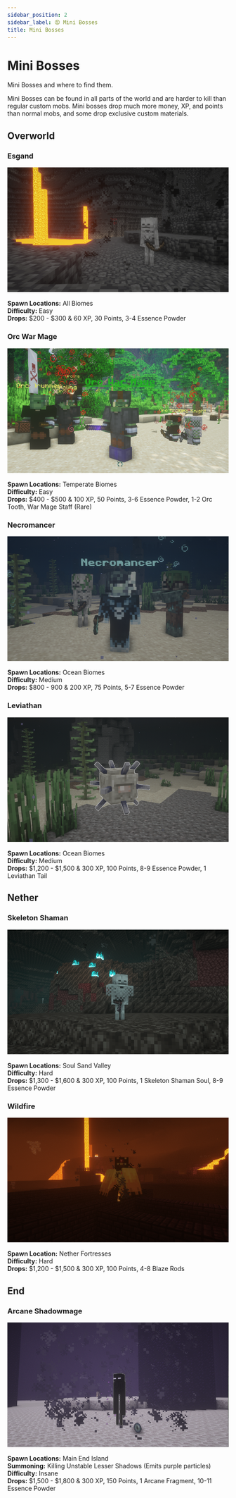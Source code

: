 ```yaml
---
sidebar_position: 2
sidebar_label: 😡 Mini Bosses
title: Mini Bosses
---
```


# Mini Bosses
Mini Bosses and where to find them.

Mini Bosses can be found in all parts of the world and are harder to kill than regular custom mobs. Mini bosses drop much more money, XP, and points than normal mobs, and some drop exclusive custom materials.

## Overworld
### Esgand

![Esgand](./img/esgand.png)

**Spawn Locations:** All Biomes <br />
**Difficulty:** Easy <br />
**Drops:** $200 - $300 & 60 XP, 30 Points, 3-4 Essence Powder <br />

### Orc War Mage

![Orc War Mage](./img/orcwarmage.png)

**Spawn Locations:** Temperate Biomes <br />
**Difficulty:** Easy <br />
**Drops:** $400 - $500 & 100 XP, 50 Points, 3-6 Essence Powder, 1-2 Orc Tooth, War Mage Staff (Rare) <br />

### Necromancer

![Necromancer](./img/necromancer.png)

**Spawn Locations:** Ocean Biomes <br />
**Difficulty:** Medium <br />
**Drops:** $800 - 900 & 200 XP, 75 Points, 5-7 Essence Powder <br />

### Leviathan

![Leviathan](./img/leviathan.png)

**Spawn Locations:** Ocean Biomes <br />
**Difficulty:** Medium <br />
**Drops:** $1,200 - $1,500 & 300 XP, 100 Points, 8-9 Essence Powder, 1 Leviathan Tail <br />

## Nether
### Skeleton Shaman

![Skeleton Shaman](./img/skeletonshaman.png)

**Spawn Locations:** Soul Sand Valley <br />
**Difficulty:** Hard <br />
**Drops:** $1,300 - $1,600 & 300 XP, 100 Points, 1 Skeleton Shaman Soul, 8-9 Essence Powder <br />

### Wildfire

![Wildfire](./img/wildfire.png)

**Spawn Location:** Nether Fortresses <br />
**Difficulty:** Hard <br />
**Drops:** $1,200 - $1,500 & 300 XP, 100 Points, 4-8 Blaze Rods

## End
### Arcane Shadowmage

![Arcane Shadowmage](./img/arcaneshadowmage.png)

**Spawn Locations:** Main End Island <br />
**Summoning:** Killing Unstable Lesser Shadows (Emits purple particles) <br />
**Difficulty:** Insane <br />
**Drops:** $1,500 - $1,800 & 300 XP, 150 Points, 1 Arcane Fragment, 10-11 Essence Powder <br />